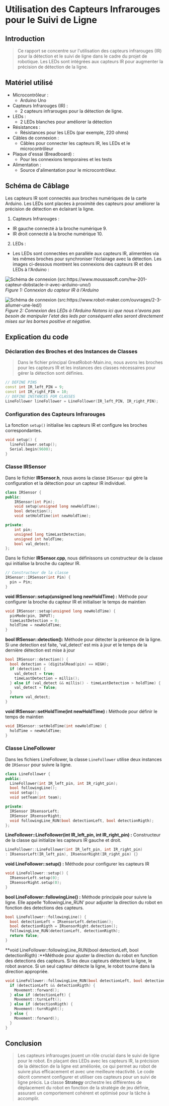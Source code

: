 # Utilisation des Capteurs Infrarouges pour le Suivi de Ligne

## Introduction
> Ce rapport se concentre sur l'utilisation des capteurs infrarouges (IR) pour la détection et le suivi de ligne dans le cadre du projet de robotique. Les LEDs sont intégrées aux capteurs IR pour augmenter la précision de détection de la ligne.

## Matériel utilisé

- Microcontrôleur :
  - Arduino Uno 
- Capteurs Infrarouges (IR) :
  - 2 capteurs infrarouges pour la détection de ligne.
- LEDs :
  - 2 LEDs blanches pour améliorer la détection
- Résistances :
  - Résistances pour les LEDs (par exemple, 220 ohms)
- Câbles de connexion :
  - Câbles pour connecter les capteurs IR, les LEDs et le microcontrôleur
- Plaque d'essai (Breadboard) :
  - Pour les connexions temporaires et les tests
- Alimentation :
  - Source d'alimentation pour le microcontrôleur.


## Schéma de Câblage

Les capteurs IR sont connectés aux broches numériques de la carte Arduino. Les LEDs sont placées à proximité des capteurs pour améliorer la précision de détection en éclairant la ligne.
1. Capteurs Infrarouges :
  - IR gauche connecté à la broche numérique 9.
  - IR droit connecté à la broche numérique 10.
2. LEDs :
  - Les LEDs sont connectées en parallèle aux capteurs IR, alimentées via les mêmes broches pour synchroniser l'éclairage avec la détection.
Les images ci-dessous montrent les connexions des capteurs IR et des LEDs à l'Arduino :


![Schéma de connexion (src:https://www.moussasoft.com/hw-201-capteur-dobstacle-ir-avec-arduino-uno/)](images/IRsensor.png)
_Figure 1: Connexion du capteur IR à l'Arduino_

![Schéma de connexion (src:https://www.robot-maker.com/ouvrages/2-3-allumer-une-led/)](images/led.png)
_Figure 2: Connexion des LEDs à l'Arduino_
_Notons ici que nous n'avons pas besoin de manipuler l'etat des leds par conséquent elles seront directement mises sur les bornes positive et négative._

## Explication du code 
### Déclaration des Broches et des Instances de Classes
> Dans le fichier principal GreatRobot-Main.ino, nous avons les broches pour les capteurs IR et les instances des classes nécessaires pour gérer la détection sont définies.
```cpp
// DEFINE PINS
const int IR_left_PIN = 9;
const int IR_right_PIN = 10;
// DEFINE INSTANCES FOR CLASSES
LineFollower lineFollower = LineFollower(IR_left_PIN, IR_right_PIN);
```
### Configuration des Capteurs Infrarouges
La fonction `setup()` initialise les capteurs IR et configure les broches correspondantes.
```cpp
void setup() {
  lineFollower.setup();
  Serial.begin(9600);
}
```
### Classe IRSensor
Dans le fichier **IRSensor.h**, nous avons la classe `IRSensor` qui gère la configuration et la détection pour un capteur IR individuel.
```cpp
class IRSensor {
public:
    IRSensor(int Pin);
    void setup(unsigned long newHoldTime);
    bool detection();
    void setHoldTime(int newHoldTime);

private:
    int pin;
    unsigned long timeLastDetection;
    unsigned int holdTime;
    bool val_detect;
};
```
Dans le fichier **IRSensor.cpp**, nous définissons un constructeur de la classe qui initialise la broche du capteur IR.
```cpp
// Constructeur de la classe
IRSensor::IRSensor(int Pin) {
  pin = Pin;
}
```
**void IRSensor::setup(unsigned long newHoldTime) :** Méthode pour configurer la broche du capteur IR et initialiser le temps de maintien
```cpp
void IRSensor::setup(unsigned long newHoldTime) {
  pinMode(pin, INPUT);
  timeLastDetection = 0;
  holdTime = newHoldTime;
}
```
**bool IRSensor::detection():** Méthode pour détecter la présence de la ligne. Si une detection est faite, ‘val_detect’ est mis à jour et le temps de la dernière détection est mise à jour
```cpp
bool IRSensor::detection() {
  bool detection = (digitalRead(pin) == HIGH);
  if (detection) {
    val_detect = true;
    timeLastDetection = millis();
  } else if (val_detect && millis() - timeLastDetection > holdTime) {
    val_detect = false;
  }
  return val_detect;
}
```
**void IRSensor::setHoldTime(int newHoldTime) :** Méthode pour définir le temps de maintien
```cpp
void IRSensor::setHoldTime(int newHoldTime) {
  holdTime = newHoldTime;
}
```

### Classe LineFollower
Dans les fichiers LineFollower, la classe `LineFollower` utilise deux instances de `IRSensor` pour suivre la ligne.
```cpp
class LineFollower {
public:
  LineFollower(int IR_left_pin, int IR_right_pin);
  bool followingLine();
  void setup();
  void setTeam(int team);

private:
  IRSensor IRsensorLeft;
  IRSensor IRsensorRight;
  void followingLine_RUN(bool detectionLeft, bool detectionRigth);
};
```
**LineFollower::LineFollower(int IR_left_pin, int IR_right_pin) :** Constructeur de la classe qui initialize les capteurs IR gauche et droit.
```cpp
LineFollower::LineFollower(int IR_left_pin, int IR_right_pin)
: IRsensorLeft(IR_left_pin), IRsensorRight(IR_right_pin) {}
```
**void LineFollower::setup() :** Méthode pour configurer les capteurs IR
```cpp
void LineFollower::setup() {
  IRsensorLeft.setup(0);
  IRsensorRight.setup(0);
}
```
**bool LineFollower::followingLine() :**  Méthode principale pour suivre la ligne. Elle appelle ‘followingLine_RUN’ pour adjuster la direction du robot en fonction des detections des capteurs.
```cpp
bool LineFollower::followingLine() {
  bool detectionLeft = IRsensorLeft.detection();
  bool detectionRigth = IRsensorRight.detection();
  followingLine_RUN(detectionLeft, detectionRigth);
  return false;
}
```
**void LineFollower::followingLine_RUN(bool detectionLeft, bool detectionRigth) :**Méthode pour ajuster la direction du robot en function des detections des capteurs. Si les deux capteurs détectent la ligne, le robot avance. Si un seul capteur détecte la ligne, le robot tourne dans la direction appropriée.
```cpp
void LineFollower::followingLine_RUN(bool detectionLeft, bool detectionRigth) {
  if (detectionLeft && detectionRigth) {
    Movement::forward();
  } else if (detectionLeft) {
    Movement::turnLeft();
  } else if (detectionRigth) {
    Movement::turnRight();
  } else {
    Movement::forward();
  }
}
```

## Conclusion
>Les capteurs infrarouges jouent un rôle crucial dans le suivi de ligne pour le robot. En plaçant des LEDs avec les capteurs IR, la précision de la détection de la ligne est améliorée, ce qui permet au robot de suivre plus efficacement et avec une meilleure réactivité. Le code décrit comment configurer et utiliser ces capteurs pour un suivi de ligne précis. La classe **Strategy** orchestre les différentes de déplacement du robot en fonction de la stratégie de jeu définie, assurant un comportement cohérent et optimisé pour la tâche à accomplir.